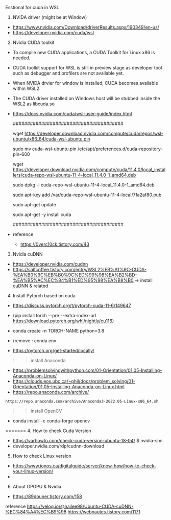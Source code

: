 Esstional for cuda in WSL


1. NVIDA driver (might be at Window)
  - https://www.nvidia.com/Download/driverResults.aspx/190349/en-us/
  - https://developer.nvidia.com/cuda/wsl

2. Nvidia CUDA toolkit
  - To compile new CUDA applications, a CUDA Toolkit for Linux x86 is needed.
  - CUDA toolkit support for WSL is still in preview stage as developer tool such as debugger and profilers are not available yet.
  - When NVIDA drvier for window is installed, CUDA becomes available within WSL2. 
  - The CUDA driver installed on Windows host will be stubbed inside the WSL2 as libcuda.so
  - https://docs.nvidia.com/cuda/wsl-user-guide/index.html

	#######################################
	
	wget https://developer.download.nvidia.com/compute/cuda/repos/wsl-ubuntu/x86_64/cuda-wsl-ubuntu.pin
	
	sudo mv cuda-wsl-ubuntu.pin /etc/apt/preferences.d/cuda-repository-pin-600
	
	wget https://developer.download.nvidia.com/compute/cuda/11.4.0/local_installers/cuda-repo-wsl-ubuntu-11-4-local_11.4.0-1_amd64.deb
	
	sudo dpkg -i cuda-repo-wsl-ubuntu-11-4-local_11.4.0-1_amd64.deb
	
	sudo apt-key add /var/cuda-repo-wsl-ubuntu-11-4-local/7fa2af80.pub
	
	sudo apt-get update
	
	sudo apt-get -y install cuda
	
	#######################################

  - reference
    - https://0verc10ck.tistory.com/43

3. Nvidia cuDNN
  - https://developer.nvidia.com/cudnn 
  - https://saltcoffee.tistory.com/entry/WSL2%EB%A1%9C-CUDA-%EA%B0%9C%EB%B0%9C%ED%99%98%EA%B2%BD-%EA%B5%AC%EC%84%B1%ED%95%98%EA%B8%B0
    -> install cuDNN & related

4. Install Pytorch based on cuda
  - https://discuss.pytorch.org/t/pytorch-cuda-11-6/149647
  - (pip install torch --pre --extra-index-url https://download.pytorch.org/whl/nightly/cu116)

  - conda create -n TORCH-NAME python=3.8
  - (remove : conda env 

  - https://pytorch.org/get-started/locally/

>> install Anaconda
  - https://problemsolvingwithpython.com/01-Orientation/01.05-Installing-Anaconda-on-Linux/
  - https://clouds.eos.ubc.ca/~phil/docs/problem_solving/01-Orientation/01.05-Installing-Anaconda-on-Linux.html
  - https://repo.anaconda.com/archive/
  ```
  https://repo.anaconda.com/archive/Anaconda3-2022.05-Linux-x86_64.sh
  ```

>> install OpenCV
  - conda install -c conda-forge opencv

=======
4. How to check Cuda Version
  - https://varhowto.com/check-cuda-version-ubuntu-18-04/
    $ nvidia-smi
  - developer.nvidia.com/rdp/cudnn-download 

5. How to check Linux version
  - https://www.ionos.ca/digitalguide/server/know-how/how-to-check-your-linux-version/
  - 

6. About GPGPU & Nvidia
  - https://89douner.tistory.com/158




reference
https://velog.io/@hailee98/Ubuntu-CUDA-cuDNN-%EC%84%A4%EC%B9%98
https://webnautes.tistory.com/1171
